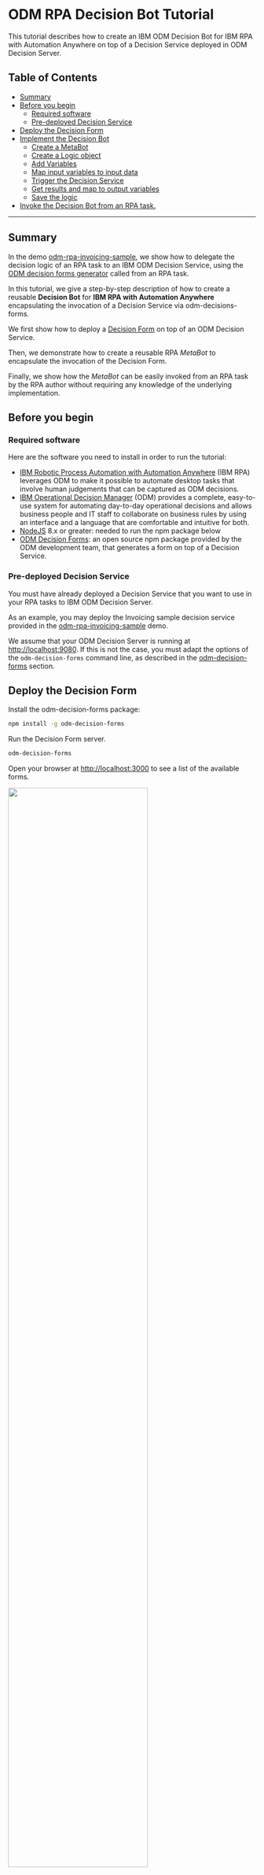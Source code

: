 # ODM RPA Decision Bot Tutorial

This tutorial describes how to create an IBM ODM Decision Bot for IBM RPA with Automation Anywhere on top of
a Decision Service deployed in ODM Decision Server.

## Table of Contents

  - [Summary](#summary)
  - [Before you begin](#before-you-begin)
     - [Required software](#required-software)
     - [Pre-deployed Decision Service](#pre-deployed-decision-service)
  - [Deploy the Decision Form](#deploy-the-decision-form)
  - [Implement the Decision Bot](#implement-the-decision-bot)
     - [Create a MetaBot](#create-a-metabot)
     - [Create a Logic object](#create-a-logic-object)
     - [Add Variables](#add-variables)
     - [Map input variables to input data](#map-input-variables-to-input-data)
     - [Trigger the Decision Service](#trigger-the-decision-service)
     - [Get results and map to output variables](#get-results-and-map-to-output-variables)
     - [Save the logic](#save-the-logic)
  - [Invoke the Decision Bot from an RPA task.](#invoke-the-decision-bot-from-an-rpa-task)

---

## Summary

In the demo [odm-rpa-invoicing-sample](https://github.com/ODMDev/odm-rpa-invoicing-sample), we show how
to delegate the decision logic of an RPA task to an IBM ODM Decision Service, using the [ODM decision forms generator](https://www.npmjs.com/package/odm-decision-forms)
called from an RPA task.

In this tutorial, we give a step-by-step description of how to create a reusable **Decision Bot** for **IBM RPA with Automation Anywhere** 
encapsulating the invocation of a Decision Service via odm-decisions-forms.

We first show how to deploy a [Decision Form](https://github.com/ODMDev/odm-decision-forms) on top of an ODM Decision Service.

Then, we demonstrate how to create a reusable RPA *MetaBot* to encapsulate the invocation of the Decision Form.

Finally, we show how the *MetaBot* can be easily invoked from an RPA task by the RPA author without requiring any 
knowledge of the underlying implementation.

## Before you begin

### Required software

Here are the software you need to install in order to run the tutorial:

* [IBM Robotic Process Automation with Automation Anywhere](https://www.ibm.com/cloud-computing/products/digital-process-automation/robotic-process-automation/) (IBM RPA)  leverages ODM to make it possible to automate desktop tasks that involve human judgements that can be captured as ODM decisions.
* [IBM Operational Decision Manager](http://www-03.ibm.com/software/products/en/odm) (ODM) provides a complete, easy-to-use system for automating day-to-day operational decisions and allows business people and IT staff to collaborate on business rules by using an interface and a language that are comfortable and intuitive for both.
* [NodeJS](https://nodejs.org/en/download/) 8.x or greater: needed to run the npm package below
* [ODM Decision Forms](https://www.npmjs.com/package/odm-decision-forms): an open source npm package provided by the ODM development team, 
that generates a form on top of a Decision Service.

### Pre-deployed Decision Service

You must have already deployed a Decision Service that you want to use in your RPA tasks to IBM ODM Decision Server.

As an example, you may deploy the Invoicing sample decision service provided in the [odm-rpa-invoicing-sample](https://github.com/ODMDev/odm-rpa-invoicing-sample) demo.

We assume that your ODM Decision Server is running at [http://localhost:9080](http://localhost:9080). If this is not the case,
you must adapt the options of the `odm-decision-forms` command line, as described in
the [odm-decision-forms](https://github.com/ODMDev/odm-decision-forms#usage) section.

## Deploy the Decision Form

Install the odm-decision-forms package:

```bash
npm install -g odm-decision-forms
```

Run the Decision Form server.

```bash
odm-decision-forms
```

Open your browser at [http://localhost:3000](http://localhost:3000) to see a list of the available forms.

<img src="https://raw.githubusercontent.com/ODMDev/odm-rpa-decisionbot-tutorial/master/screenshots/Decision Forms Home.png" width="75%"></img>

From the *Version* column, select the decision form you want to automate. Eg: http://localhost:3000/ruleapp/CompleteInvoice_Ruleapp/CompleteInvoice_Ruleset

<img src="https://raw.githubusercontent.com/ODMDev/odm-rpa-decisionbot-tutorial/master/screenshots/Decision Form.png?v=2" width="75%"></img>

You can test the form, entering some value on the Request side and clicking *Run Decision* to get the results.

## Implement the Decision Bot

Our Decision Bot is implemented as an Automation Anywhere MetaBot, which encapsulates the invocation of the Decision Form
and exposes input and output variables, mapped to/from the Decision Service input/output parameters.

### Create a MetaBot

* Keep the Decision Form window open and close any other tab or browser instance.
* Open *Automation Anywhere Client*
* Go to the *MetaBot* tab and click *New*
* Set a name for the MetaBot. Eg: Invoicing Decision Bot
* In the Applications list, Select *Internet Explorer* and click *Create*

<img src="https://raw.githubusercontent.com/ODMDev/odm-rpa-decisionbot-tutorial/master/screenshots/New MetaBot.png" width="30%"></img>

This opens the MetaBot editor. Click *Add Screen* and select the screen corresponding to the navigator displaying your Decision Form

<img src="https://raw.githubusercontent.com/ODMDev/odm-rpa-decisionbot-tutorial/master/screenshots/Add Screen.png" width="50%"></img>

### Create a Logic object

We then edit a *Logic* object, defining in/out variables of the metabot, listing the steps required to enter input data 
in the form based on the MetaBot input variables, executing the Decision Service, and mapping the output result to the MetaBot output variables.

* Click on the *Logic* tab
* Click *Add Logic*. This opens the *Logic Editor*, showing the Internet Explorer window

<img src="https://raw.githubusercontent.com/ODMDev/odm-rpa-decisionbot-tutorial/master/screenshots/Logic Editor.png" width="75%"></img>

### Add Variables

On the right hand side, expand the *Variable Manager* panel

Create an input variable corresponding to each input field of the decision form (*Request* panel):
   * Click 'Add'
   * Give a name to the variable, similar to the field name
   * Select 'Input' as the *Parameter Type*
   * Enter a default Value in the value field, to be used for testing
   * Repeat for each field in the 'Request' panel
   
   <img src="https://raw.githubusercontent.com/ODMDev/odm-rpa-decisionbot-tutorial/master/screenshots/Add Input Variable.png" width="60%"></img>

Create an output variable corresponding for each output field of the decision form (*Response* panel):
   * Click 'Add'
   * Give a name to the variable, similar to the field name
   * Select 'Output' as the *Parameter Type*
   * Enter a default Value in the value field, to be used for testing
   * Repeat for each field in the 'Response' panel

In our example, you will end up with 6 variables:

   <img src="https://raw.githubusercontent.com/ODMDev/odm-rpa-decisionbot-tutorial/master/screenshots/MetaBot Variables.png" width="25%"></img>

### Fill in input data with input variables

You must now create an input action for each input field of the Decision Service and fill it from a corresponding input 
variable.

* Map a Select (combo box):
   * Click the Select element. This will highlight it in red.
   * Set the *Select Action* field to *SelectItemByText*
   * Set the *Select Item* field to the variable you want to map (you can hit F2 to see the list of available variables)
   * Click *Add*

   <img src="https://raw.githubusercontent.com/ODMDev/odm-rpa-decisionbot-tutorial/master/screenshots/Map Select In.png" width="60%"></img>

* Map a Text field (input type="text"):
   * Click the text field. This will highlight it in red.
   * Set the *Select Action* field to *SetText*
   * Check the *Keystrokes* checkbox - this is mandatory for odm-decision-forms
   * Set the 'Enter Text' field to the variable you want to map (you can hit F2 to see the list of available variables)
   * Click *Add*

   <img src="https://raw.githubusercontent.com/ODMDev/odm-rpa-decisionbot-tutorial/master/screenshots/Map TextField In.png" width="60%"></img>

### Trigger the Decision Service

You can then ask the MetaBot to execute the decision:

* Click the *Run Decision* button. This will highlight it in red
* Set the 'Select Action' field to *Click*
* Click *Add*
   
<img src="https://raw.githubusercontent.com/ODMDev/odm-rpa-decisionbot-tutorial/master/screenshots/Run Decision.png" width="55%"></img>

### Get results and map to output variables

You must map each output field of the Decision Service to a corresponding output variable.

* Map a Select (combo box):
   * Click the Select. This will highlight it in red
   * Set the *Select Action* field to *GetSelectedText*
   * Set the *Select Variable* field to the variable you want to map (you can hit F2 to see the list of available variables) 
   * Click *Add*

   <img src="https://raw.githubusercontent.com/ODMDev/odm-rpa-decisionbot-tutorial/master/screenshots/Map Select Out.png" width="60%"></img>

* Map a Text field (input type="text"):
   * Click in the text field. This will highlight it in red
   * Set the *Select Action* field to *Get Property*
   * Set the *Property Name* field to *HTML Value*
   * Set the *Select Variable* field to the variable you want to map (you can hit F2 to see the list of available variables) 
   * Click *Add*

   <img src="https://raw.githubusercontent.com/ODMDev/odm-rpa-decisionbot-tutorial/master/screenshots/Map TextField Out.png" width="75%"></img>

### Save the logic

Once the variables are all created and mapped to input / output fields, you should see an 'Action List' similar to this:

<img src="https://raw.githubusercontent.com/ODMDev/odm-rpa-decisionbot-tutorial/master/screenshots/Action List.png" width="100%"></img>

Save your logic (Save Button) and give it a name. Eg: Invoicing Decision Service.

## Invoke the Decision Bot from an RPA task.

Now that the ODM Decision Service execution is encapsulated in a MetaBot, it is very easy to call that MetaBot from an RPA task.

From your Main task, you first need to open the browser to the correct URL: drag and drop the *Web Recorder / Open Browser*
command in your task, and enter the Decision Form URL.

<img src="https://raw.githubusercontent.com/ODMDev/odm-rpa-decisionbot-tutorial/master/screenshots/Open Browser.png" width="75%"></img>
   
Now, drag and drop your Decision Bot from the *MetaBots* list, and map the variables of your main task to the ones of your metabot.

<img src="https://raw.githubusercontent.com/ODMDev/odm-rpa-decisionbot-tutorial/master/screenshots/Invoke MetaBot.png" width="75%"></img>

Your main task should look like this:

<img src="https://raw.githubusercontent.com/ODMDev/odm-rpa-decisionbot-tutorial/master/screenshots/Main Bot.png" width="100%"></img>


# Issues and contributions
For issues relating to this sample, please use the [GitHub issue tracker](../../issues).
We welcome contributions following [our guidelines](CONTRIBUTING.md).

# License
The source files found in this project are licensed under the [Apache License 2.0](LICENSE).

# Notice
© Copyright IBM Corporation 2017.

